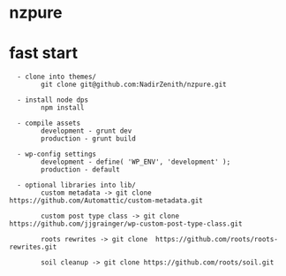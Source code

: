 # nzpure


# fast start

      - clone into themes/
            git clone git@github.com:NadirZenith/nzpure.git

      - install node dps
            npm install

      - compile assets
            development - grunt dev
            production - grunt build
            
      - wp-config settings
            development - define( 'WP_ENV', 'development' );
            production - default

      - optional libraries into lib/
            custom metadata -> git clone https://github.com/Automattic/custom-metadata.git

            custom post type class -> git clone https://github.com/jjgrainger/wp-custom-post-type-class.git

            roots rewrites -> git clone  https://github.com/roots/roots-rewrites.git

            soil cleanup -> git clone https://github.com/roots/soil.git